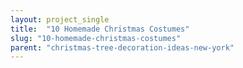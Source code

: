 ```yaml
---
layout: project_single
title:  "10 Homemade Christmas Costumes"
slug: "10-homemade-christmas-costumes"
parent: "christmas-tree-decoration-ideas-new-york"
---
```

 